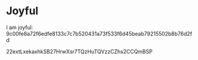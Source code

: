# Joyful

I am joyful: 9c00fe8a72f6edfe8133c7c7b520431a73f533f6d45beab79215502b8b76d2fd


22extLxekaxhkSB27HrwXsr7TQzHuTQVzzCZhs2CCQmBSP